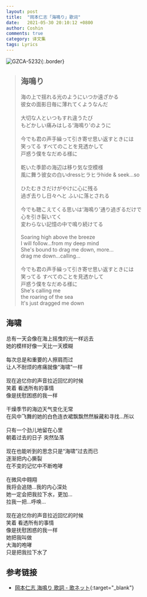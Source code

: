 ```yaml
---
layout: post
title:  "岡本仁志「海鳴り」歌词"
date:   2021-05-30 20:10:12 +0800
author: Coshin
comments: true
category: 译文集
tags: Lyrics
---
```

![GZCA-5232](https://ganekuro.github.io/images/discography/other/GZCA-5232.jpg){:.border}

<blockquote class="original">
  <h2>海鳴り</h2>
  <p>
    海の上で揺れる光のようにいつか遠ざかる<br>
    彼女の面影日毎に薄れてくようなんだ<br>
    <br>
    大切な人といつもすれ違うたび<br>
    もどかしい痛みはしる‘海鳴り'のように<br>
    <br>
    今でも君の声手繰って引き寄せ思い返すときには<br>
    笑ってる すべてのことを見透かして<br>
    戸惑う僕をなだめる様に<br>
    <br>
    乾いた季節の海辺は移り気な空模様<br>
    風に舞う彼女の白いdressヒラヒラhide & seek...so<br>
    <br>
    ひたむきさだけがやけに心に残る<br>
    過ぎ去りし日々へと ふいに落とされる<br>
    <br>
    今でも聴こえてくる思いは‘海鳴り'通り過ぎるだけで<br>
    心を引き裂いてく<br>
    変わらない記憶の中で鳴り続けてる<br>
    <br>
    Soaring high above the breeze<br>
    I will follow...from my deep mind<br>
    She's bound to drag me down, more...<br>
    drag me down...calling...<br>
    <br>
    今でも君の声手繰って引き寄せ思い返すときには<br>
    笑ってる すべてのことを見透かして<br>
    戸惑う僕をなだめる様に<br>
    She's calling me<br>
    the roaring of the sea<br>
    It's just dragged me down
  </p>
</blockquote>

<div class="translation">
  <h2>海啸</h2>
  <p>
    总有一天会像在海上摇曳的光一样远去<br>
    她的模样好像一天比一天模糊<br>
    <br>
    每次总是和重要的人擦肩而过<br>
    让人不耐烦的疼痛就像“海啸”一样<br>
    <br>
    现在追忆你的声音拉近回忆的时候<br>
    笑着 看透所有的事情<br>
    像是抚慰困惑的我一样<br>
    <br>
    干燥季节的海边天气变化无常<br>
    在风中飞舞的她的白色连衣裙飘飘然然躲藏和寻找…所以<br>
    <br>
    只有一个劲儿地留在心里<br>
    朝着过去的日子 突然坠落<br>
    <br>
    现在也能听到的思念只是“海啸”过去而已<br>
    逐渐把内心撕裂<br>
    在不变的记忆中不断咆哮<br>
    <br>
    在微风中翱翔<br>
    我将会追随…我的内心深处<br>
    她一定会把我拉下水，更加…<br>
    拉我一把…呼唤…<br>
    <br>
    现在追忆你的声音拉近回忆的时候<br>
    笑着 看透所有的事情<br>
    像是抚慰困惑的我一样<br>
    她把我叫做<br>
    大海的咆哮<br>
    只是把我拉下水了
  </p>
</div>

## 参考链接

* [岡本仁志 海鳴り 歌詞 - 歌ネット](https://www.uta-net.com/song/105971/){:target="_blank"}
